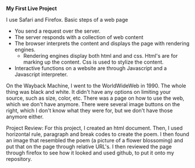 **My First Live Project**

I use Safari and Firefox.
Basic steps of a web page
- You send a request over the server.
- The server responds with a collection of web content
- The browser interprets the content and displays the page with rendering engines.
  - Rendering engines display both html and and css. Html's are for marking up the content. Css is used to stylize the content.
- Interactive functions on a website are through Javascript and a Javascript interpreter.

On the Wayback Machine, I went to the WorldWideWeb in 1990. The whole thing was black and white. It didn't have any options on limiting your source, such as size, color, etc. There was a page on how to use the web, which we don't have anymore. There were several image buttons on the right, which I don't know what they were for, but we don't have those anymore either.

Project Review:
For this project, I created an html document. Then, I used horizontal rule, paragraph and break codes to create the poem. I then found an image that resembled the poem (a picture of a flower blossoming) and put that on the page through relative URL's. I then reviewed the page through firefox to see how it looked and used github, to put it onto my repository. 
